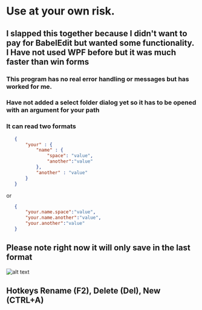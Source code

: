 
# Use at your own risk.

## I slapped this together because I didn't want to pay for BabelEdit but wanted some functionality. I Have not used WPF before but it was much faster than win forms


### This program has no real error handling or messages but has worked for me.

### Have not added a select folder dialog yet so it has to be opened with an argument for your path

### It can read two formats
```json
   {
       "your" : {
           "name" : {
               "space": "value",
               "another":"value"
           },
           "another" : "value"
       }
   }
```

or
```json
   {
       "your.name.space":"value",
       "your.name.another":"value",
       "your.another":"value"
   }
```

## Please note right now it will only save in the last format


![alt text](https://github.com/thesmallbang/JsonTranslationEditor/blob/master/JsonTranslationEditor/Assets/Images/screenshot1.png "Main Window")

## Hotkeys Rename (F2), Delete (Del), New (CTRL+A)